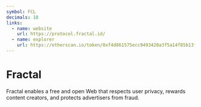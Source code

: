 ```yaml
---
symbol: FCL
decimals: 18
links:
  - name: website
    url: https://protocol.fractal.id/
  - name: explorer
    url: https://etherscan.io/token/0xf4d861575ecc9493420a3f5a14f85b13f0b50eb3
---
```


# Fractal

Fractal enables a free and open Web that respects user privacy, rewards content creators, and protects advertisers from fraud.
